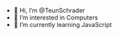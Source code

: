 - 👋 Hi, I’m @TeunSchrader
- 👀 I’m interested in Computers
- 🌱 I’m currently learning JavaScript  

<!---
TeunSchrader/TeunSchrader is a ✨ special ✨ repository because its `README.md` (this file) appears on your GitHub profile.
You can click the Preview link to take a look at your changes.
--->
